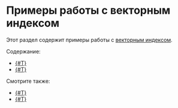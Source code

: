 # Примеры работы с векторным индексом

Этот раздел содержит примеры работы с [векторным индексом](../../dev/vector-indexes).

Содержание:

* [{#T}](vector-index-quickstart.md)
* [{#T}](vector-index-with-prepared-dataset.md)

Смотрите также:

- [{#T}](../../dev/vector-indexes.md)
- [{#T}](../../yql/reference/udf/list/knn?version=main)